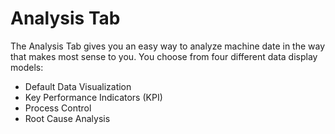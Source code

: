 # Analysis Tab

 The Analysis Tab gives you an easy way to analyze machine date in the way that makes most sense to you. You choose from four different data display models: 
  
  * Default Data Visualization
  * Key Performance Indicators (KPI)
  * Process Control
  * Root Cause Analysis